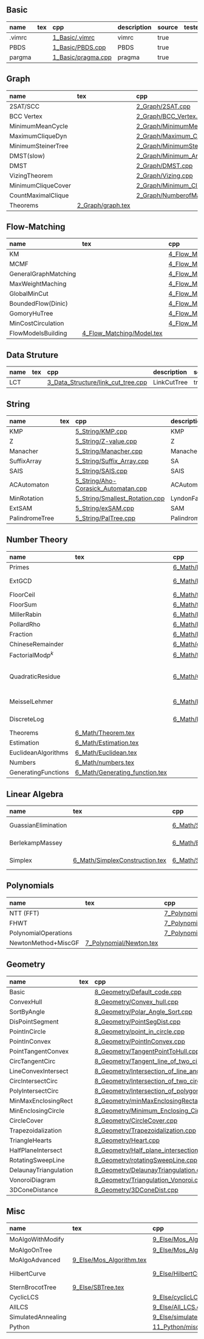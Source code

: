 ## Basic
|name|tex|cpp|description|source|tested|
|:-  |:- |:- |:-         |:-    |:-    |
|.vimrc ||[1_Basic/.vimrc](1_Basic/.vimrc)|vimrc        |true   ||
|PBDS ||[1_Basic/PBDS.cpp](1_Basic/PBDS.cpp)|PBDS        |true   ||
|pargma ||[1_Basic/pragma.cpp](1_Basic/pragma.cpp)|pragma        |true   ||
## Graph
|name|tex|cpp|description|source|tested|
|:-  |:- |:- |:-         |:-    |:-    |
|2SAT/SCC ||[2_Graph/2SAT.cpp](2_Graph/2SAT.cpp)|SCC        |true   ||
|BCC Vertex ||[2_Graph/BCC_Vertex.cpp](2_Graph/BCC_Vertex.cpp)|BCC        |true   ||
|MinimumMeanCycle ||[2_Graph/MinimumMeanCycle.cpp](2_Graph/MinimumMeanCycle.cpp)|MinimumMeanCycle        |true   ||
|MaximumCliqueDyn ||[2_Graph/Maximum_Clique_Dyn.cpp](2_Graph/Maximum_Clique_Dyn.cpp)|Maximum_Clique_Dyn        |true   ||
|MinimumSteinerTree ||[2_Graph/MinimumSteinerTree.cpp](2_Graph/MinimumSteinerTree.cpp)|MinimumSteinerTree        |true   ||
|DMST(slow) ||[2_Graph/Minimum_Arborescence.cpp](2_Graph/Minimum_Arborescence.cpp)|DMST        |true   ||
|DMST ||[2_Graph/DMST.cpp](2_Graph/DMST.cpp)|DMST        |true   ||
|VizingTheorem ||[2_Graph/Vizing.cpp](2_Graph/Vizing.cpp)|Vizing        |true   ||
|MinimumCliqueCover ||[2_Graph/Minimum_Clique_Cover.cpp](2_Graph/Minimum_Clique_Cover.cpp)|MinimumCliqueCover        |true   ||
|CountMaximalClique ||[2_Graph/NumberofMaximalClique.cpp](2_Graph/NumberofMaximalClique.cpp)|#MaximalClique        |true   ||
|Theorems |[2_Graph/graph.tex](2_Graph/graph.tex)||GraphTheorems        |true   ||
## Flow-Matching
|name|tex|cpp|description|source|tested|
|:-  |:- |:- |:-         |:-    |:-    |
|KM ||[4_Flow_Matching/Kuhn_Munkres.cpp](4_Flow_Matching/Kuhn_Munkres.cpp)|BipartieMatching (weighted)        |true   ||
|MCMF ||[4_Flow_Matching/MincostMaxflow.cpp](4_Flow_Matching/MincostMaxflow.cpp)|MCMF        |true   ||
|GeneralGraphMatching ||[4_Flow_Matching/Maximum_Simple_Graph_Matching.cpp](4_Flow_Matching/Maximum_Simple_Graph_Matching.cpp)|SimpleGraphMatching        |true   ||
|MaxWeightMaching ||[4_Flow_Matching/Maximum_Weight_Matching.cpp](4_Flow_Matching/Maximum_Weight_Matching.cpp)|WeightedGenrealGraphMatching        |true   ||
|GlobalMinCut ||[4_Flow_Matching/SW-mincut.cpp](4_Flow_Matching/SW-mincut.cpp)|GlobalMinCut        |true   ||
|BoundedFlow(Dinic) ||[4_Flow_Matching/BoundedFlow.cpp](4_Flow_Matching/BoundedFlow.cpp)|BoundedFlow        |true   ||
|GomoryHuTree ||[4_Flow_Matching/Gomory_Hu_tree.cpp](4_Flow_Matching/Gomory_Hu_tree.cpp)|GomoryHuTree        |true   ||
|MinCostCirculation ||[4_Flow_Matching/MinCostCirculation.cpp](4_Flow_Matching/MinCostCirculation.cpp)|MinCostCirculation        |true   ||
|FlowModelsBuilding |[4_Flow_Matching/Model.tex](4_Flow_Matching/Model.tex)||BuildingFlowModels        |true   ||
## Data Struture
|name|tex|cpp|description|source|tested|
|:-  |:- |:- |:-         |:-    |:-    |
|LCT ||[3_Data_Structure/link_cut_tree.cpp](3_Data_Structure/link_cut_tree.cpp)|LinkCutTree        |true   ||
## String
|name|tex|cpp|description|source|tested|
|:-  |:- |:- |:-         |:-    |:-    |
|KMP ||[5_String/KMP.cpp](5_String/KMP.cpp)|KMP        |true   ||
|Z ||[5_String/Z-value.cpp](5_String/Z-value.cpp)|Z        |true   ||
|Manacher ||[5_String/Manacher.cpp](5_String/Manacher.cpp)|Manacher        |true   ||
|SuffixArray ||[5_String/Suffix_Array.cpp](5_String/Suffix_Array.cpp)|SA        |true   ||
|SAIS ||[5_String/SAIS.cpp](5_String/SAIS.cpp)|SAIS        |true   ||
|ACAutomaton ||[5_String/Aho-Corasick_Automatan.cpp](5_String/Aho-Corasick_Automatan.cpp)|ACAutomaton        |true   ||
|MinRotation ||[5_String/Smallest_Rotation.cpp](5_String/Smallest_Rotation.cpp)|LyndonFac        |true   ||
|ExtSAM ||[5_String/exSAM.cpp](5_String/exSAM.cpp)|SAM        |true   ||
|PalindromeTree ||[5_String/PalTree.cpp](5_String/PalTree.cpp)|PalindromeTree        |true   ||
## Number Theory
|name|tex|cpp|description|source|tested|
|:-  |:- |:- |:-         |:-    |:-    |
|Primes ||[6_Math/Primes.cpp](6_Math/Primes.cpp)|Primes        |true   ||
|ExtGCD ||[6_Math/ExtGCD.cpp](6_Math/ExtGCD.cpp)|Extended Euclidean Algo        |true   ||
|FloorCeil ||[6_Math/floor_ceil.cpp](6_Math/floor_ceil.cpp)|Safe Floor and Ceil        |true   ||
|FloorSum ||[6_Math/floor_sum.cpp](6_Math/floor_sum.cpp)|Floor Sum        |true   ||
|MillerRabin ||[6_Math/Miller_Rabin.cpp](6_Math/Miller_Rabin.cpp)|MillerRabin        |true   ||
|PollardRho ||[6_Math/Pollard_Rho.cpp](6_Math/Pollard_Rho.cpp)|PollardRho        |true   ||
|Fraction ||[6_Math/Fraction.cpp](6_Math/Fraction.cpp)|Fraction        |true   ||
|ChineseRemainder ||[6_Math/chineseRemainder.cpp](6_Math/chineseRemainder.cpp)|ChineseRemainder        |true   ||
|FactorialMod$p^k$ ||[6_Math/fac_no_p.cpp](6_Math/fac_no_p.cpp)|See Luogu P4720        |true   ||
|QuadraticResidue ||[6_Math/QuadraticResidue.cpp](6_Math/QuadraticResidue.cpp)|QuadraticResidue $O(\log^2 p)$        |true   |Lib-Checker Sqrt Mod|
|MeisselLehmer ||[6_Math/PiCount.cpp](6_Math/PiCount.cpp)|Count Prime Number        |true   ||
|DiscreteLog ||[6_Math/DiscreteLog.cpp](6_Math/DiscreteLog.cpp)|Discrete Logarithm        |true   ||
|Theorems |[6_Math/Theorem.tex](6_Math/Theorem.tex)||Number Theorems        |true   ||
|Estimation |[6_Math/Estimation.tex](6_Math/Estimation.tex)||Estimations        |true   ||
|EuclideanAlgorithms |[6_Math/Euclidean.tex](6_Math/Euclidean.tex)||Euclidean        |true   ||
|Numbers |[6_Math/numbers.tex](6_Math/numbers.tex)||Some Numbers        |true   ||
|GeneratingFunctions |[6_Math/Generating_function.tex](6_Math/Generating_function.tex)||GF Tips        |true   ||
## Linear Algebra
|name|tex|cpp|description|source|tested|
|:-  |:- |:- |:-         |:-    |:-    |
|GuassianElimination ||[6_Math/Simultaneous_Equations.cpp](6_Math/Simultaneous_Equations.cpp)|Guassian Elimination        |true   ||
|BerlekampMassey ||[6_Math/Berlekamp-Massey.cpp](6_Math/Berlekamp-Massey.cpp)|Find Linear Recursion        |true   ||
|Simplex |[6_Math/SimplexConstruction.tex](6_Math/SimplexConstruction.tex)|[6_Math/Simplex.cpp](6_Math/Simplex.cpp)|Simplex Method        |true   ||
## Polynomials
|name|tex|cpp|description|source|tested|
|:-  |:- |:- |:-         |:-    |:-    |
|NTT (FFT) ||[7_Polynomial/NTT.cpp](7_Polynomial/NTT.cpp)|NTT (FFT)        |true   ||
|FHWT ||[7_Polynomial/Fast_Walsh_Transform.cpp](7_Polynomial/Fast_Walsh_Transform.cpp)|FHWT        |true   ||
|PolynomialOperations ||[7_Polynomial/Polynomial_Operation.cpp](7_Polynomial/Polynomial_Operation.cpp)|        |true   ||
|NewtonMethod+MiscGF |[7_Polynomial/Newton.tex](7_Polynomial/Newton.tex)||        |true   ||
## Geometry
|name|tex|cpp|description|source|tested|
|:-  |:- |:- |:-         |:-    |:-    |
|Basic ||[8_Geometry/Default_code.cpp](8_Geometry/Default_code.cpp)|Default        |true   ||
|ConvexHull ||[8_Geometry/Convex_hull.cpp](8_Geometry/Convex_hull.cpp)|        |true   ||
|SortByAngle ||[8_Geometry/Polar_Angle_Sort.cpp](8_Geometry/Polar_Angle_Sort.cpp)|        |true   ||
|DisPointSegment ||[8_Geometry/PointSegDist.cpp](8_Geometry/PointSegDist.cpp)|        |true   ||
|PointInCircle ||[8_Geometry/point_in_circle.cpp](8_Geometry/point_in_circle.cpp)|        |true   ||
|PointInConvex ||[8_Geometry/PointInConvex.cpp](8_Geometry/PointInConvex.cpp)|        |true   ||
|PointTangentConvex ||[8_Geometry/TangentPointToHull.cpp](8_Geometry/TangentPointToHull.cpp)|        |true   ||
|CircTangentCirc ||[8_Geometry/Tangent_line_of_two_circles.cpp](8_Geometry/Tangent_line_of_two_circles.cpp)|        |true   ||
|LineConvexIntersect ||[8_Geometry/Intersection_of_line_and_convex.cpp](8_Geometry/Intersection_of_line_and_convex.cpp)|        |true   ||
|CircIntersectCirc ||[8_Geometry/Intersection_of_two_circles.cpp](8_Geometry/Intersection_of_two_circles.cpp)|        |true   ||
|PolyIntersectCirc ||[8_Geometry/Intersection_of_polygon_and_circle.cpp](8_Geometry/Intersection_of_polygon_and_circle.cpp)|        |true   ||
|MinMaxEnclosingRect ||[8_Geometry/minMaxEnclosingRectangle.cpp](8_Geometry/minMaxEnclosingRectangle.cpp)|        |true   ||
|MinEnclosingCircle ||[8_Geometry/Minimum_Enclosing_Circle.cpp](8_Geometry/Minimum_Enclosing_Circle.cpp)|        |true   ||
|CircleCover ||[8_Geometry/CircleCover.cpp](8_Geometry/CircleCover.cpp)|        |true   ||
|Trapezoidalization ||[8_Geometry/Trapezoidalization.cpp](8_Geometry/Trapezoidalization.cpp)|        |true   ||
|TriangleHearts ||[8_Geometry/Heart.cpp](8_Geometry/Heart.cpp)|        |true   ||
|HalfPlaneIntersect ||[8_Geometry/Half_plane_intersection.cpp](8_Geometry/Half_plane_intersection.cpp)|        |true   ||
|RotatingSweepLine ||[8_Geometry/rotatingSweepLine.cpp](8_Geometry/rotatingSweepLine.cpp)|        |true   ||
|DelaunayTriangulation ||[8_Geometry/DelaunayTriangulation.cpp](8_Geometry/DelaunayTriangulation.cpp)|        |true   ||
|VonoroiDiagram ||[8_Geometry/Triangulation_Vonoroi.cpp](8_Geometry/Triangulation_Vonoroi.cpp)|        |true   ||
|3DConeDistance ||[8_Geometry/3DConeDist.cpp](8_Geometry/3DConeDist.cpp)|        |true   ||
## Misc
|name|tex|cpp|description|source|tested|
|:-  |:- |:- |:-         |:-    |:-    |
|MoAlgoWithModify ||[9_Else/Mos_Algorithm_With_modification.cpp](9_Else/Mos_Algorithm_With_modification.cpp)|$O(N^{5/3})$        |true   ||
|MoAlgoOnTree ||[9_Else/Mos_Algorithm_On_Tree.cpp](9_Else/Mos_Algorithm_On_Tree.cpp)|        |true   ||
|MoAlgoAdvanced |[9_Else/Mos_Algorithm.tex](9_Else/Mos_Algorithm.tex)||        |true   ||
|HilbertCurve ||[9_Else/HilbertCurve.cpp](9_Else/HilbertCurve.cpp)|Mo's optimize        |true   ||
|SternBrocotTree |[9_Else/SBTree.tex](9_Else/SBTree.tex)||        |true   ||
|CyclicLCS ||[9_Else/cyclicLCS.cpp](9_Else/cyclicLCS.cpp)|        |true   ||
|AllLCS ||[9_Else/All_LCS.cpp](9_Else/All_LCS.cpp)|        |true   ||
|SimulatedAnnealing ||[9_Else/simulated_annealing.cpp](9_Else/simulated_annealing.cpp)|        |true   ||
|Python ||[11_Python/misc.py](11_Python/misc.py)|        |true   ||
